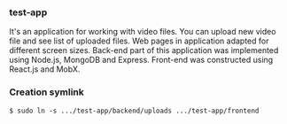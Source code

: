 ### test-app

It's an application for working with video files. You can upload new video file and see
list of uploaded files. Web pages in application adapted for different screen sizes. 
Back-end part of this application was implemented using Node.js, MongoDB and Express.
Front-end was constructed using React.js and MobX.

### Creation symlink

    $ sudo ln -s .../test-app/backend/uploads .../test-app/frontend 


